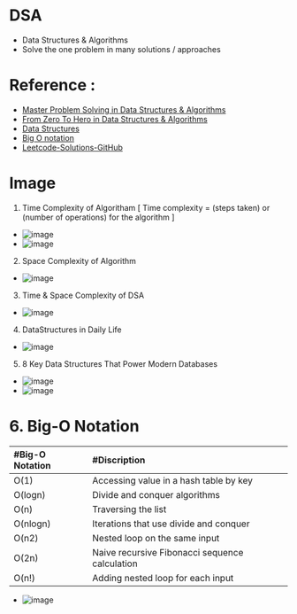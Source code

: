 # DSA
* Data Structures &amp; Algorithms
* Solve the one problem in many solutions / approaches

# Reference : 
* [Master Problem Solving in Data Structures & Algorithms](https://medium.com/@tushar_patil/master-problem-solving-in-data-structures-algorithms-7abd106ca630)
* [From Zero To Hero in Data Structures & Algorithms](https://medium.com/@tushar_patil/how-to-prepare-for-dsa-zero-to-hero-53ee4b1e1ebd)
* [Data Structures](https://www.geeksforgeeks.org/data-structures/?ref=shm)
* [Big O notation](https://en.wikipedia.org/wiki/Big_O_notation)
* [Leetcode-Solutions-GitHub](https://github.com/AnasImloul/Leetcode-Solutions)

# Image
1. Time Complexity of Algoritham [ Time complexity = (steps taken) or (number of operations) for the algorithm ]
* ![image](https://github.com/user-attachments/assets/fc43df14-117b-403a-9737-c33abfd97984)
* ![image](https://github.com/user-attachments/assets/92e87487-8b5e-4743-b718-9a914166e374)
2. Space Complexity of Algorithm
* ![image](https://github.com/user-attachments/assets/896392c4-2a9a-4f54-9a07-92e47ec0dc25)
3. Time & Space Complexity of DSA
* ![image](https://user-images.githubusercontent.com/7721150/183982045-1584a576-b76a-4c8e-b876-acbef838074c.png)
4. DataStructures in Daily Life
* ![image](https://user-images.githubusercontent.com/7721150/231829293-2f64d238-e98a-4ad9-a26f-cf27a0d0ded5.png)
5. 8 Key Data Structures That Power Modern Databases
* ![image](https://github.com/user-attachments/assets/baf85556-badb-45f2-a556-b24528ccf611)
* ![image](https://github.com/user-attachments/assets/4cbd0948-ff8e-4e20-aa52-cd26f211e452)
# 6. Big-O Notation
| #Big-O Notation  | #Discription |
| :--- | :--- | 
|O(1)| Accessing value in a hash table by key |
|O(logn)| Divide and conquer algorithms|
|O(n)| Traversing the list|
|O(nlogn)| Iterations that use divide and conquer|
|O(n2)| Nested loop on the same input|
|O(2n)| Naive recursive Fibonacci sequence calculation|
|O(n!)| Adding nested loop for each input|
* ![image](https://github.com/user-attachments/assets/ece1467f-0c0f-4dce-ab34-e777a0407677)






